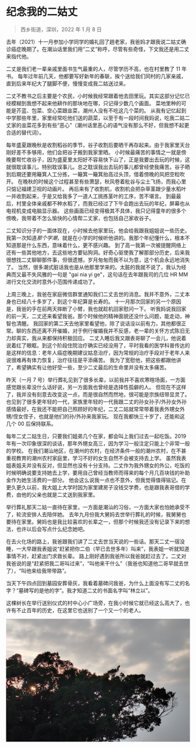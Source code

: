 # 纪念我的二姑丈

> 西乡街道，深圳，2022 年 1 月 8 日

去年（2021）十一月参加小学同学的婚礼回了趟老家，我爸妈才跟我说二姑丈确诊癌症晚期了。在潮汕话里我们用“二丈”称呼，尽管有些奇怪，下文我还是用二丈来指代他。

二丈是我们老一辈亲戚里面书生气最重的人，尽管学历不高，也在村里教了 11 年书。
每年过年前几天，他都要写好新年的春联，挨个送给我们同村的几家亲戚，直到后来年纪大了腿脚不便，慢慢变成我二姑送过来。

二丈不教书之后主要是个农民，小时候我经常跟着他去田里玩。其实这部分记忆已经模糊到我想不起来他耕作的那块地在哪，只记得少数几个画面。
菜地里种的可能是芥蓝、包菜、空心菜跟韭菜，潮州人没有不吃这几个菜的。
从我有记忆起到中学那些年里，家里经常吃他们送的蔬菜，以至于有一段时间我妈说，吃我二姑二丈家的韭菜花多到有些“恶心”（潮州话里恶心的语气没有那么不好，但我想不起更合适的替代词）。

每年盛夏跟晚秋是收割稻谷的季节，谷子收割后要晒干再存起来。由于我家里天台刚好差不多够用，他们会把谷子搬到我家里晒。
小时候最痛苦的事情之一就是傍晚要帮忙收谷子，因为盛夏里太阳好不容易快下山了，正是我要出去玩的时候，这就很耽误事儿，特别耽误事儿。总之耽误我出去玩的事儿都曾经使我痛苦。谷子晒到后期还要用簸箕人工分拣，一簸箕一簸箕抬高过头顶，借着傍晚的风把空粒吹开。
在晚秋的时候这个过程甚至有些萧瑟，秋风卷着秕谷与尘土飞扬，而我心里只惦记福建卫视的动画片。
再后来有了收割机，收割机会把杂草茎跟少量水稻叶一并收割起来，于是又给我多了一道人工挑拣茎叶的工序，苦不堪言。
到最最后，村里全体亲戚都不种水稻了，而我已经过了下午会跑出去玩的年纪，屏幕也从电视机变成电脑显示器。
这些画面已经变得极其不具体，我只记得童年的很多个傍晚，我带着不怎么愉快的心情帮二丈家，也包括自己家收谷子。

二丈知识分子的一面体现在，小时候去他家里玩，他会给我跟我姐姐说一些历史。
我第一次知道*那个学潮*，就是在小学的时候听他讲的。我那个年纪懂什么，根本不知道那是什么东西，意味着什么，更不感兴趣。
到了高一我第一次被提醒网络上还有一些其他地方，去这些地方要钻狗洞。好奇心驱使我了解那部分历史，后来我很想找二丈聊聊那件事，但很遗憾，岁月匆匆而我不以为意，这个机会永远地消失了。
当然，很多潮式脏话我也是从他那里学来的。太脏的我就不说了，我认为经典而又最不失风雅的一句是
"gai nia yi ge"，这句话在去年跟我司的几位 HR MM 进行文化交流时意外小范围传递成功了。

上周三晚上，我爸在家庭微信群里通知我们二丈去世的消息。我并不意外，二丈本身也已经八十多岁了，到这个年纪算是长寿的。
十一月那次回家的另一个原因是，我爸的手在前两天摔断了小臂，我也就趁机回家慰问一下。
听我妈说我回家的前一天，二丈还来看望我爸。那个时候他的精神面貌还没什么问题，能走动，神智也清醒。
我回家的第二天去他家里看望他，除了说话没以前有力，其他都很正常。聊的东西还离不开催婚，对于例行催婚我并不反感，老一辈的关怀方式陈旧无力却真实，我从来都保持积极回应。
二丈入睡后我又跟表哥聊了一会儿，他说着说着红了眼眶。到这个阶段住院治疗确实已经没用了，平时我看的医学科普传达的是这样的信息：老年人癌症晚期建议姑息治疗，因为常规的治疗手段对于老年人来说很难再有体力恢复，治疗往往是平添痛苦。
我为了宽慰他，把这些都跟他讲了，希望确实有让他好受一些，至少二丈最后的生命里并没有太多痛苦。

昨天（一月 7 号）举行葬礼见到了很多长辈，以前我并不喜欢寒暄场面，一方面感觉跟长辈没什么话好说，另一方面我也曾经是选择性孤僻的人。
但现在不这样了，我并没有刻意去改变这一点，而是很自然而然地，很可能是宗族纽带显灵了。
也见到了很多更年轻的一代，家族里年轻的一代我跟二丈的孙女孙子/外孙女外孙感情最好，在我还不能把自己照顾好的年纪，二丈二姑就常常带着我表外甥女外甥/侄女侄子，也就是他们的孙/外孙来我家玩。
现在我都快三十岁了，还能和这几个 00 后保持联系。

每年二丈二姑生日，只要我们姐弟几个在家，都会叫上我们过去一起吃饭。2019
年有一次印象很深的谈话，那年外甥女高三，因为学习一般注定只能上个非常一般的学校。
在我们潮汕地区，在潮州的农村，在经济条件一般的潮州农村，在不甚重视教育的潮州农村家庭里，学习不好的女生自然不会被支持去上学。
虽然我表姐表姐夫并没有反对，但显然也没有十分支持。二丈作为我外甥女的外公，吃饭的时候明确说要支持她去上学，要用自己曾经当教师而得来的每个月几百块钱的补助金作为她生活费的一部分。
他会这么说我一点也不意外，但我觉得值得铭记。在更久更久以前，我大姐上大学时因为家里建房子没钱交学费，也是跟我表哥借的学费，由他的父亲也就是二丈送到我家里。

举行葬礼那天二姑一直待在家里，一方面是潮汕的习俗，一方面大家也怕她承受不了，轮流安排人去陪伴她。
去年九月份我大舅妈去世举行葬礼的时候，我舅舅也要待在家里。舅妈也是我比较喜欢的长辈之一，但那个时候我还没有记录下来的想法，也许以后会写点什么纪念她吧。

在去火化场的路上，我爸跟我们讲了二丈去世当天说的一些话。那天二丈一宿没睡，一大早跟我表姐说“赶紧把你二伯（早已去世多年）叫来”，我表姐一听就知道事情不对，赶紧出门求救长辈。
路上刚好遇到我爸所以我爸就赶过去了。二丈对我爸说的是“赶紧把我二哥叫过来”，“叫他来干什么”（我爸也知道他二哥早就去世了），“叫他来给我带带路”。

当天下午四点回到墓园安葬骨灰，我看着墓碑问我爸，为什么上面没有写二丈的名字？“墓碑写的是他的字”。我才知道二丈的书面名字叫“林立以”。

这棵树长在举行送别仪式的村中心小广场旁，在我小时候它就已经这么高大了，也许有不止百年的历史，在这里它也送别了一个又一个的老人。

![很老的榕树](images/2022_01_08_the_old_tree.jpg)

